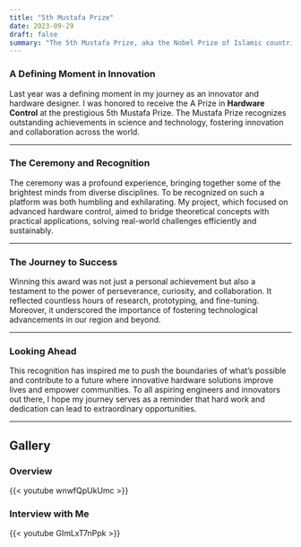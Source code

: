 ```yaml
---
title: "5th Mustafa Prize"
date: 2023-09-29
draft: false
summary: "The 5th Mustafa Prize, aka the Nobel Prize of Islamic countries."
---
```



### A Defining Moment in Innovation

Last year was a defining moment in my journey as an innovator and hardware designer. I was honored to receive the A Prize in **Hardware Control** at the prestigious 5th Mustafa Prize. The Mustafa Prize recognizes outstanding achievements in science and technology, fostering innovation and collaboration across the world.

---

### The Ceremony and Recognition

The ceremony was a profound experience, bringing together some of the brightest minds from diverse disciplines. To be recognized on such a platform was both humbling and exhilarating. My project, which focused on advanced hardware control, aimed to bridge theoretical concepts with practical applications, solving real-world challenges efficiently and sustainably.

---

### The Journey to Success

Winning this award was not just a personal achievement but also a testament to the power of perseverance, curiosity, and collaboration. It reflected countless hours of research, prototyping, and fine-tuning. Moreover, it underscored the importance of fostering technological advancements in our region and beyond.

---

### Looking Ahead

This recognition has inspired me to push the boundaries of what’s possible and contribute to a future where innovative hardware solutions improve lives and empower communities. To all aspiring engineers and innovators out there, I hope my journey serves as a reminder that hard work and dedication can lead to extraordinary opportunities.

---

## Gallery

### Overview
{{< youtube wnwfQpUkUmc >}}

### Interview with Me
{{< youtube GImLxT7nPpk >}}
